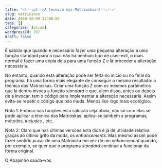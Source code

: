 ```yaml
---
title: '<!--:pt-->A técnica das Matrioskas<!--:-->'
slug: matrioskas
date: 2009-10-09 13:00:55
tags: []
categories: [dicas]
wordpressId: 197
draft: false
---
```

É sabido que quando é necessário fazer uma pequena alteração a uma função standard para a qual não há nenhum tipo de user-exit, o mais normal é fazer uma cópia dela para uma função Z e lá proceder à alteração necessária.

No entanto, quando esta alteração pode ser feita no início ou no final do programa, há uma forma mais elegante de conseguir o mesmo resultado: a técnica das Matrioskas. Criar uma função Z com os mesmos parâmetros que lá dentro invoca a função _standard_ e que, além disso, antes ou depois de a invocar, tem o código para implementar a alteração necessária. Assim evita-se repetir o código que não muda. Menos lixo logo mais ecológico.

Nota 1: Embora nas funções esta solução seja óbvia, não só com elas se pode aplicar a técnica das Matrioskas: aplica-se também a programas, métodos, _includes_ , etc.

Nota 2: Claro que nas últimas versões esta dica é já de utilidade relativa graças ao último grito da moda, os _enhancements_. Mas mesmo assim pode fazer sentido puxar de uma Matrioska em vez de um _enhancement_ quando, por exemplo, se quer que o programa _standard_ continue a funcionar da forma original.

O Abapinho saúda-vos.
